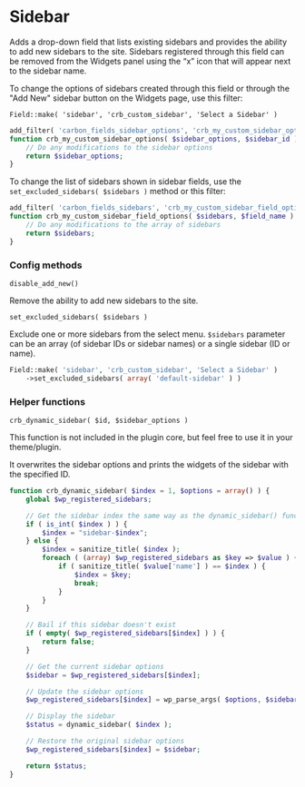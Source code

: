 # Sidebar

Adds a drop-down field that lists existing sidebars and provides the ability to add new sidebars to the site. Sidebars registered through this field can be removed from the Widgets panel using the “x” icon that will appear next to the sidebar name.

To change the options of sidebars created through this field or through the "Add New" sidebar button on the Widgets page, use this filter:

`Field::make( 'sidebar', 'crb_custom_sidebar', 'Select a Sidebar' )`

```php
add_filter( 'carbon_fields_sidebar_options', 'crb_my_custom_sidebar_options' );
function crb_my_custom_sidebar_options( $sidebar_options, $sidebar_id ) {
	// Do any modifications to the sidebar options
	return $sidebar_options;
}
```

To change the list of sidebars shown in sidebar fields, use the `set_excluded_sidebars( $sidebars )` method or this filter:

```php
add_filter( 'carbon_fields_sidebars', 'crb_my_custom_sidebar_field_options' );
function crb_my_custom_sidebar_field_options( $sidebars, $field_name ) {
	// Do any modifications to the array of sidebars
	return $sidebars;
}
```

### Config methods

`disable_add_new()`

Remove the ability to add new sidebars to the site.

`set_excluded_sidebars( $sidebars )`

Exclude one or more sidebars from the select menu. `$sidebars` parameter can be an array (of sidebar IDs or sidebar names) or a single sidebar (ID or name).

```php
Field::make( 'sidebar', 'crb_custom_sidebar', 'Select a Sidebar' )
	->set_excluded_sidebars( array( 'default-sidebar' ) )
```

### Helper functions

`crb_dynamic_sidebar( $id, $sidebar_options )`

This function is not included in the plugin core, but feel free to use it in your theme/plugin. 

It overwrites the sidebar options and prints the widgets of the sidebar with the specified ID.

```php
function crb_dynamic_sidebar( $index = 1, $options = array() ) {
	global $wp_registered_sidebars;

	// Get the sidebar index the same way as the dynamic_sidebar() function
	if ( is_int( $index ) ) {
		$index = "sidebar-$index";
	} else {
		$index = sanitize_title( $index );
		foreach ( (array) $wp_registered_sidebars as $key => $value ) {
			if ( sanitize_title( $value['name'] ) == $index ) {
				$index = $key;
				break;
			}
		}
	}

	// Bail if this sidebar doesn't exist
	if ( empty( $wp_registered_sidebars[$index] ) ) {
		return false;
	}

	// Get the current sidebar options
	$sidebar = $wp_registered_sidebars[$index];

	// Update the sidebar options
	$wp_registered_sidebars[$index]	= wp_parse_args( $options, $sidebar );

	// Display the sidebar
	$status = dynamic_sidebar( $index );

	// Restore the original sidebar options
	$wp_registered_sidebars[$index] = $sidebar;

	return $status;
}
```